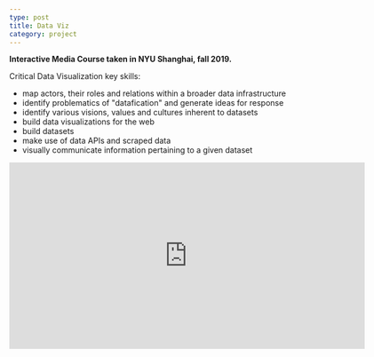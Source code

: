 ```yaml
---
type: post
title: Data Viz
category: project 
---
```



**Interactive Media Course taken in NYU Shanghai, fall 2019.**


Critical Data Visualization key skills:

- map actors, their roles and relations within a broader data infrastructure
- identify problematics of "datafication" and generate ideas for response
- identify various visions, values and cultures inherent to datasets
- build data visualizations for the web
- build datasets
- make use of data APIs and scraped data
- visually communicate information pertaining to a given dataset



<iframe src="https://player.vimeo.com/video/484837062" width="640" height="336" frameborder="0" allow="autoplay; fullscreen" allowfullscreen></iframe>
